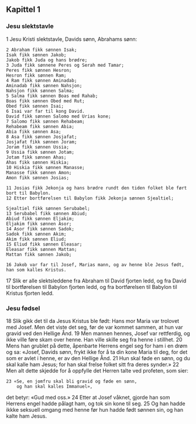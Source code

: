 ## Kapittel 1

### Jesu slektstavle

1 Jesu Kristi slektstavle, Davids sønn, Abrahams sønn:

    2 Abraham fikk sønnen Isak; 
    Isak fikk sønnen Jakob; 
    Jakob fikk Juda og hans brødre;
    3 Juda fikk sønnene Peres og Serah med Tamar; 
    Peres fikk sønnen Hesron; 
    Hesron fikk sønnen Ram;
    4 Ram fikk sønnen Aminadab; 
    Aminadab fikk sønnen Nahsjon; 
    Nahsjon fikk sønnen Salma;
    5 Salma fikk sønnen Boas med Rahab; 
    Boas fikk sønnen Obed med Rut; 
    Obed fikk sønnen Isai;
    6 Isai var far til kong David. 
    David fikk sønnen Salomo med Urias kone;
    7 Salomo fikk sønnen Rehabeam; 
    Rehabeam fikk sønnen Abia; 
    Abia fikk sønnen Asa;
    8 Asa fikk sønnen Josjafat; 
    Josjafat fikk sønnen Joram; 
    Joram fikk sønnen Ussia;
    9 Ussia fikk sønnen Jotam; 
    Jotam fikk sønnen Ahas; 
    Ahas fikk sønnen Hiskia;
    10 Hiskia fikk sønnen Manasse; 
    Manasse fikk sønnen Amon; 
    Amon fikk sønnen Josias;

    11 Josias fikk Jekonja og hans brødre rundt den tiden folket ble ført bort til Babylon.
    12 Etter bortførelsen til Babylon fikk Jekonja sønnen Sjealtiel; 

    Sjealtiel fikk sønnen Serubabel;
    13 Serubabel fikk sønnen Abiud; 
    Abiud fikk sønnen Eljakim; 
    Eljakim fikk sønnen Asor;
    14 Asor fikk sønnen Sadok; 
    Sadok fikk sønnen Akim; 
    Akim fikk sønnen Eliud;
    15 Eliud fikk sønnen Eleasar; 
    Eleasar fikk sønnen Mattan; 
    Mattan fikk sønnen Jakob;

    16 Jakob var far til Josef, Marias mann, og av henne ble Jesus født, han som kalles Kristus.

17 Slik er alle slektsleddene fra Abraham til David fjorten ledd, og fra David til bortførelsen til Babylon fjorten ledd, og fra bortførelsen til Babylon til Kristus fjorten ledd.

### Jesu fødsel

18 Slik gikk det til da Jesus Kristus ble født: Hans mor Maria var trolovet med Josef. Men det viste det seg, før de var kommet sammen, at hun var gravid ved den Hellige Ånd.
19 Men mannen hennes, Josef var rettferdig, og ikke ville føre skam over henne. Han ville skille seg fra henne i stillhet.
20 Mens han grublet på dette, åpenbarte Herrens engel seg for ham i en drøm og sa: «Josef, Davids sønn, frykt ikke for å ta din kone Maria til deg, for det som er avlet i henne, er av den Hellige Ånd.
21 Hun skal føde en sønn, og du skal kalle ham Jesus; for han skal frelse folket sitt fra deres synder.»
22 Men alt dette skjedde for å oppfylle det Herren talte ved profeten, som sier:
    
    23 «Se, en jomfru skal bli gravid og føde en sønn, 
        og han skal kalles Immanuel», 

det betyr: «Gud med oss.»
24 Etter at Josef våknet, gjorde han som Herrens engel hadde pålagt ham, og tok sin kone til seg.
25 Og han hadde ikkke seksuell omgang med henne før hun hadde født sønnen sin, og han kalte ham Jesus.
